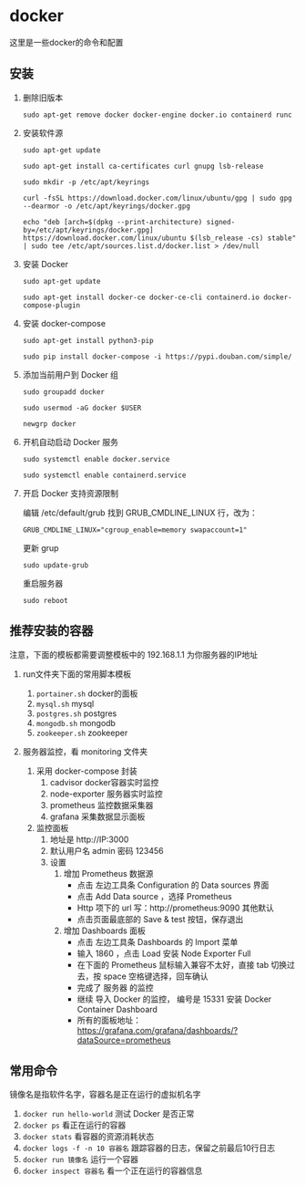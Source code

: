 # docker
这里是一些docker的命令和配置

## 安装

1. 删除旧版本

   `sudo apt-get remove docker docker-engine docker.io containerd runc`

1. 安装软件源

   `sudo apt-get update`

   `sudo apt-get install ca-certificates curl gnupg lsb-release`

   `sudo mkdir -p /etc/apt/keyrings`

   `curl -fsSL https://download.docker.com/linux/ubuntu/gpg | sudo gpg --dearmor -o /etc/apt/keyrings/docker.gpg`

   `echo "deb [arch=$(dpkg --print-architecture) signed-by=/etc/apt/keyrings/docker.gpg] https://download.docker.com/linux/ubuntu $(lsb_release -cs) stable" | sudo tee /etc/apt/sources.list.d/docker.list > /dev/null`

1. 安装 Docker

    `sudo apt-get update`

    `sudo apt-get install docker-ce docker-ce-cli containerd.io docker-compose-plugin`

1. 安装 docker-compose

    `sudo apt-get install python3-pip`

    `sudo pip install docker-compose -i https://pypi.douban.com/simple/`

1. 添加当前用户到 Docker 组

    `sudo groupadd docker`

    `sudo usermod -aG docker $USER`

    `newgrp docker`

1. 开机自动启动 Docker 服务

    `sudo systemctl enable docker.service`

    `sudo systemctl enable containerd.service`

1. 开启 Docker 支持资源限制

    编辑 /etc/default/grub 找到 GRUB_CMDLINE_LINUX 行，改为：

    `GRUB_CMDLINE_LINUX="cgroup_enable=memory swapaccount=1"`

    更新 grup

    `sudo update-grub`

    重启服务器

    `sudo reboot`


## 推荐安装的容器

注意，下面的模板都需要调整模板中的 192.168.1.1 为你服务器的IP地址

1. run文件夹下面的常用脚本模板

    1. `portainer.sh` docker的面板
    1. `mysql.sh` mysql
    1. `postgres.sh` postgres
    1. `mongodb.sh` mongodb
    1. `zookeeper.sh` zookeeper

1. 服务器监控，看 monitoring 文件夹

    1. 采用 docker-compose 封装
        1. cadvisor docker容器实时监控
        1. node-exporter 服务器实时监控
        1. prometheus 监控数据采集器
        1. grafana 采集数据显示面板
    2. 监控面板
        1. 地址是 http://IP:3000
        2. 默认用户名 admin 密码 123456
        3. 设置
            1. 增加 Prometheus 数据源
                - 点击 左边工具条 Configuration 的 Data sources 界面
                - 点击 Add Data source ，选择 Prometheus 
                - Http 项下的 url 写：http://prometheus:9090 其他默认
                - 点击页面最底部的 Save & test 按钮，保存退出
            2. 增加 Dashboards 面板
                - 点击 左边工具条 Dashboards 的 Import 菜单
                - 输入 1860 ，点击 Load 安装 Node Exporter Full
                - 在下面的 Prometheus 鼠标输入兼容不太好，直接 tab 切换过去，按 space 空格键选择，回车确认
                - 完成了 服务器 的监控
                - 继续 导入 Docker 的监控， 编号是 15331 安装 Docker Container Dashboard
                - 所有的面板地址： https://grafana.com/grafana/dashboards/?dataSource=prometheus 


## 常用命令

  镜像名是指软件名字，容器名是正在运行的虚拟机名字

1. `docker run hello-world` 测试 Docker 是否正常
1. `docker ps`  看正在运行的容器
1. `docker stats` 看容器的资源消耗状态
1. `docker logs -f -n 10 容器名` 跟踪容器的日志，保留之前最后10行日志 
1. `docker run 镜像名` 运行一个容器
1. `docker inspect 容器名` 看一个正在运行的容器信息

